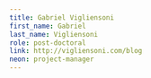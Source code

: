 ```yaml
---
title: Gabriel Vigliensoni
first_name: Gabriel
last_name: Vigliensoni
role: post-doctoral
link: http://vigliensoni.com/blog
neon: project-manager
---
```

